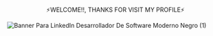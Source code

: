<center>⚡</>WELCOME!!, THANKS FOR VISIT MY PROFILE</>⚡</center>


![Banner Para LinkedIn Desarrollador De Software Moderno Negro (1)](https://github.com/user-attachments/assets/3f3a9ac6-4847-41d0-8db3-538cc7f4e02c)
